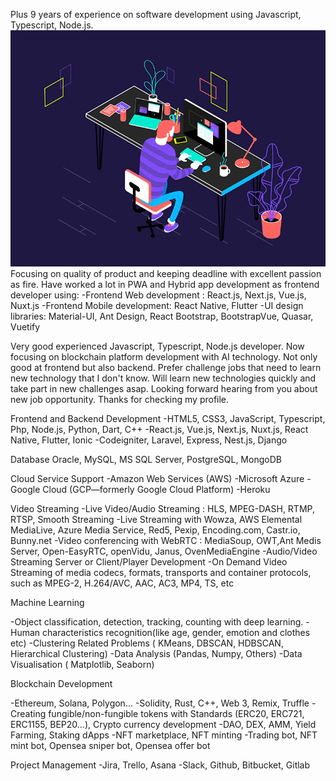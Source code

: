 Plus 9 years of experience on software development using Javascript, Typescript, Node.js. 
![Profile Image](Profile_image.gif)
Focusing on quality of product and keeping deadline with excellent passion as fire. 
Have worked a lot in PWA and Hybrid app development as frontend developer using: 
-Frontend Web development : React.js, Next.js, Vue.js, Nuxt.js 
-Frontend Mobile development: React Native, Flutter 
-UI design libraries: Material-UI, Ant Design, React Bootstrap, BootstrapVue, Quasar, Vuetify 

Very good experienced Javascript, Typescript, Node.js developer. 
Now focusing on blockchain platform development with AI technology. 
Not only good at frontend but also backend. 
Prefer challenge jobs that need to learn new technology that I don't know. 
Will learn new technologies quickly and take part in new challenges asap. 
Looking forward hearing from you about new job opportunity. 
Thanks for checking my profile.

Frontend and Backend Development 
-HTML5, CSS3, JavaScript, Typescript, Php, Node.js, Python, Dart, C++ 
-React.js, Vue.js, Next.js, Nuxt.js, React Native, Flutter, Ionic 
-Codeigniter, Laravel, Express, Nest.js, Django 

Database Oracle, MySQL, MS SQL Server, PostgreSQL, MongoDB

Cloud Service Support 
-Amazon Web Services (AWS) 
-Microsoft Azure 
-Google Cloud (GCP—formerly Google Cloud Platform) 
-Heroku 

Video Streaming 
-Live Video/Audio Streaming : HLS, MPEG-DASH, RTMP, RTSP, Smooth Streaming 
-Live Streaming with Wowza, AWS Elemental MediaLive, Azure Media Service, Red5, Pexip, Encoding.com, Castr.io, Bunny.net 
-Video conferencing with WebRTC : MediaSoup, OWT,Ant Medis Server, Open-EasyRTC, openVidu, Janus, OvenMediaEngine 
-Audio/Video Streaming Server or Client/Player Development 
-On Demand Video Streaming of media codecs, formats, transports and container protocols, such as MPEG-2, H.264/AVC, AAC, AC3, MP4, TS, etc 

Machine Learning 

-Object classification, detection, tracking, counting with deep learning. 
-Human characteristics recognition(like age, gender, emotion and clothes etc) 
-Clustering Related Problems ( KMeans, DBSCAN, HDBSCAN, Hierarchical Clustering) 
-Data Analysis (Pandas, Numpy, Others) 
-Data Visualisation ( Matplotlib, Seaborn) 

Blockchain Development 

-Ethereum, Solana, Polygon... 
-Solidity, Rust, C++, Web 3, Remix, Truffle 
-Creating fungible/non-fungible tokens with Standards (ERC20, ERC721, ERC1155, BEP20...), Crypto currency development 
-DAO, DEX, AMM, Yield Farming, Staking dApps 
-NFT marketplace, NFT minting 
-Trading bot, NFT mint bot, Opensea sniper bot, Opensea offer bot 

Project Management 
-Jira, Trello, Asana 
-Slack, Github, Bitbucket, Gitlab
